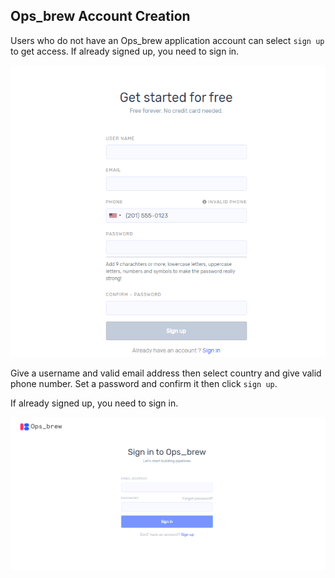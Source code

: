 ## Ops_brew Account Creation 

Users who do not have an Ops_brew application account can select `sign up` to get access.  If already signed up, you need to sign in. 

![login](_assets/1sign_up.png)

Give a username and valid email address then select country and give valid phone number. Set a password and confirm it then click `sign up`. 

 If already signed up, you need to sign in. 

 ![login](_assets/2sign_in.png)